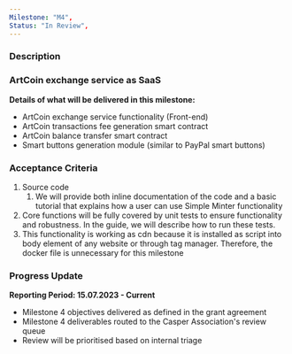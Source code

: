 ```yaml
---
Milestone: "M4",
Status: "In Review",
---
```

<!--lang:en--> 
### Description
### ArtCoin exchange service as SaaS

**Details of what will be delivered in this milestone:**
- ArtCoin exchange service functionality (Front-end)
- ArtCoin transactions fee generation smart contract
- ArtCoin balance transfer smart contract
- Smart buttons generation module (similar to PayPal smart buttons)


### Acceptance Criteria

1. Source code
   1. We will provide both inline documentation of the code and a basic tutorial that explains how a user can use Simple Minter functionality 
2. Core functions will be fully covered by unit tests to ensure functionality and robustness. In the guide, we will describe how to run these tests. 
3. This functionality is working as cdn because it is installed as script into body element of any website or through tag manager. Therefore, the docker file is unnecessary for this milestone 
   
### Progress Update

**Reporting Period: 15.07.2023 - Current**
- Milestone 4 objectives delivered as defined in the grant agreement
- Milestone 4 deliverables routed to the Casper Association's review queue
- Review will be prioritised based on internal triage